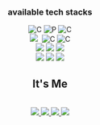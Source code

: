  <!--[header](https://capsule-render.vercel.app/api?type=wave&color=auto&height=300&section=header&text=Welcome%20&fontSize=90)-->


 

 <h3 align="center"> available tech stacks </h3>
 <div align="center">
<img alt="C" src ="https://img.shields.io/badge/C-A8B9CC.svg?&style=for-the-badge&logo=C&logoColor=white"/> 
 <img alt="P" src ="https://img.shields.io/badge/Python-3766AB.svg?&style=for-the-badge&logo=Python&logoColor=white"/>
 <img alt="C" src="https://img.shields.io/badge/Spring-6DB33F?style=for-the-badge&logo=Spring&logoColor=white"/><br>
  <img src="https://img.shields.io/badge/Mysql-E6B91E?style=for-the-badge&logo=MySql&logoColor=white"/></a>&nbsp 
 <img alt="C" src ="https://img.shields.io/badge/JavaScript-F7DF1E.svg?&style=for-the-badge&logo=JAVASCRIPT&logoColor=white"/>
 <img alt="C" src ="https://img.shields.io/badge/HTML-E34F26.svg?&style=for-the-badge&logo=HTML5&logoColor=white"/><br>
<img src="https://img.shields.io/badge/Spring-6DB33F?style=for-the-badge&logo=Spring&logoColor=white"/></a>
<img src="https://img.shields.io/badge/Springboot-6DB33F?style=for-the-badge&logo=Springboot&logoColor=white"/></a>
<img src="https://img.shields.io/badge/Java-007396?style=for-the-badge&logo=Javat&logoColor=white"/></a><br>
<img src="https://img.shields.io/badge/MySQL-4479A1?style=for-the-badge&logo=MySQL&logoColor=white"/></a>
<img src="https://img.shields.io/badge/Hibernate-59666C?style=for-the-badge&logo=Hibernate&logoColor=white">
<img src="https://img.shields.io/badge/Springsecurity-6DB33F?style=for-the-badge&logo=Springsecurity&logoColor=white">

</div>

 <h2 align="center"> It's Me </h2><br>
<div align="center">
<a href="https://www.instagram.com/tkdxls/" target="_blank"><img src="https://img.shields.io/badge/t.x______x.d-E4405F?style=flat-square&logo=Instagram&logoColor=white"/>
<a href="https://github.com/ddongbu" target="_blank"><img src="https://img.shields.io/badge/ddongbu-181717?style=flat-square&logo=GitHUB&logoColor=white"/>
 <a href="https://www.facebook.com/profile.php?id=100019359516667" target="_blank"><img src="https://img.shields.io/badge/이상민-1877F2?style=flat-square&logo=FaceBook&logoColor=white"/>
 <a href="https://mail.google.com/mail/" target="_blank"><img src="https://img.shields.io/badge/sang214q-EA4335?style=flat-square&logo=Gmail&logoColor=white"/>
</div>
  <!--![Anurag's GitHub stats](https://github-readme-stats-sigma-five.vercel.app/api?username=ddongbu&theme=default&show_icons=true)-->
  


